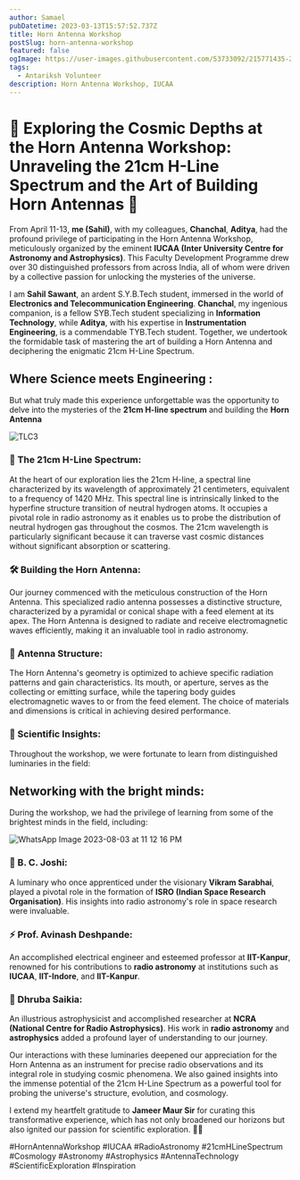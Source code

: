 ```yaml
---
author: Samael
pubDatetime: 2023-03-13T15:57:52.737Z
title: Horn Antenna Workshop
postSlug: horn-antenna-workshop
featured: false
ogImage: https://user-images.githubusercontent.com/53733092/215771435-25408246-2309-4f8b-a781-1f3d93bdf0ec.png
tags:
  - Antariksh Volunteer
description: Horn Antenna Workshop, IUCAA
---
```




# 🌟 Exploring the Cosmic Depths at the Horn Antenna Workshop: Unraveling the 21cm H-Line Spectrum and the Art of Building Horn Antennas 🌟

From April 11-13, **me (Sahil)**, with my colleagues, **Chanchal**, **Aditya**, had the profound privilege of participating in the Horn Antenna Workshop, meticulously organized by the eminent **IUCAA (Inter University Centre for Astronomy and Astrophysics)**. This Faculty Development Programme drew over 30 distinguished professors from across India, all of whom were driven by a collective passion for unlocking the mysteries of the universe.

I am **Sahil Sawant**, an ardent S.Y.B.Tech student, immersed in the world of **Electronics and Telecommunication Engineering**. **Chanchal**, my ingenious companion, is a fellow SYB.Tech student specializing in **Information Technology**, while **Aditya**, with his expertise in **Instrumentation Engineering**, is a commendable TYB.Tech student. Together, we undertook the formidable task of mastering the art of building a Horn Antenna and deciphering the enigmatic 21cm H-Line Spectrum.

## Where Science meets Engineering : 

But what truly made this experience unforgettable was the opportunity to delve into the mysteries of the **21cm H-line spectrum** and building the **Horn Antenna**


![TLC3](https://github.com/Auriel3003/samael/assets/103866475/eb38c341-1507-420d-894b-67defbb98f96)

### 📡 The 21cm H-Line Spectrum:

At the heart of our exploration lies the 21cm H-line, a spectral line characterized by its wavelength of approximately 21 centimeters, equivalent to a frequency of 1420 MHz. This spectral line is intrinsically linked to the hyperfine structure transition of neutral hydrogen atoms. It occupies a pivotal role in radio astronomy as it enables us to probe the distribution of neutral hydrogen gas throughout the cosmos. The 21cm wavelength is particularly significant because it can traverse vast cosmic distances without significant absorption or scattering.

### 🛠️ Building the Horn Antenna:

Our journey commenced with the meticulous construction of the Horn Antenna. This specialized radio antenna possesses a distinctive structure, characterized by a pyramidal or conical shape with a feed element at its apex. The Horn Antenna is designed to radiate and receive electromagnetic waves efficiently, making it an invaluable tool in radio astronomy.

### 📏 Antenna Structure:

The Horn Antenna's geometry is optimized to achieve specific radiation patterns and gain characteristics. Its mouth, or aperture, serves as the collecting or emitting surface, while the tapering body guides electromagnetic waves to or from the feed element. The choice of materials and dimensions is critical in achieving desired performance.

### 🔭 Scientific Insights:

Throughout the workshop, we were fortunate to learn from distinguished luminaries in the field:

## Networking with the bright minds:

During the workshop, we had the privilege of learning from some of the brightest minds in the field, including:

![WhatsApp Image 2023-08-03 at 11 12 16 PM](https://github.com/Auriel3003/samael/assets/103866475/8286f032-b21d-455b-94e4-e53d981c73e3)

### 🚀 B. C. Joshi:

A luminary who once apprenticed under the visionary **Vikram Sarabhai**, played a pivotal role in the formation of **ISRO (Indian Space Research Organisation)**. His insights into radio astronomy's role in space research were invaluable.

### ⚡ Prof. Avinash Deshpande:

An accomplished electrical engineer and esteemed professor at **IIT-Kanpur**, renowned for his contributions to **radio astronomy** at institutions such as **IUCAA**, **IIT-Indore**, and **IIT-Kanpur**.

### 🌌 Dhruba Saikia:

An illustrious astrophysicist and accomplished researcher at **NCRA (National Centre for Radio Astrophysics)**. His work in **radio astronomy** and **astrophysics** added a profound layer of understanding to our journey.


Our interactions with these luminaries deepened our appreciation for the Horn Antenna as an instrument for precise radio observations and its integral role in studying cosmic phenomena. We also gained insights into the immense potential of the 21cm H-Line Spectrum as a powerful tool for probing the universe's structure, evolution, and cosmology.

I extend my heartfelt gratitude to **Jameer Maur Sir** for curating this transformative experience, which has not only broadened our horizons but also ignited our passion for scientific exploration. 🙏🔭

#HornAntennaWorkshop #IUCAA #RadioAstronomy #21cmHLineSpectrum #Cosmology #Astronomy #Astrophysics #AntennaTechnology #ScientificExploration #Inspiration
